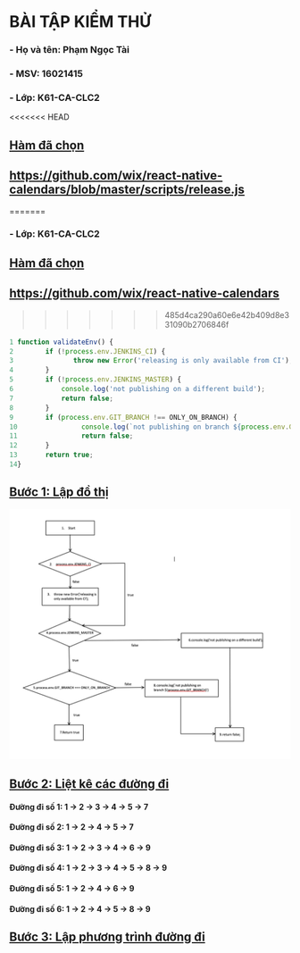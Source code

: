 # **BÀI TẬP KIỂM THỬ**
### **- Họ và tên: Phạm Ngọc Tài**
### **- MSV: 16021415**
### **- Lớp: K61-CA-CLC2**
<<<<<<< HEAD
## **<u>Hàm đã chọn</u>**
## **<u>https://github.com/wix/react-native-calendars/blob/master/scripts/release.js</u>**
=======
### **- Lớp: K61-CA-CLC2**
## **<u>Hàm đã chọn</u>**
## **<u>https://github.com/wix/react-native-calendars</u>**
>>>>>>> 485d4ca290a60e6e42b409d8e331090b2706846f
```javascript
1 function validateEnv() {
2        if (!process.env.JENKINS_CI) {
3               throw new Error('releasing is only available from CI');
4        }
5        if (!process.env.JENKINS_MASTER) {
6            console.log('not publishing on a different build');
7            return false;
8        }
9        if (process.env.GIT_BRANCH !== ONLY_ON_BRANCH) {
10                console.log(`not publishing on branch ${process.env.GIT_BRANCH}`);
11                return false;
12       }
13       return true;
14}
```
## **<u>Bước 1: Lập đồ thị</u>**
![](FlowChart.jpg)
## **<u>Bước 2: Liệt kê các đường đi</u>**
#### **Đường đi số 1:** 1 &rarr; 2 &rarr; 3 &rarr; 4 &rarr; 5 &rarr; 7
#### **Đường đi số 2:** 1 &rarr; 2 &rarr; 4 &rarr; 5 &rarr; 7
#### **Đường đi số 3:** 1 &rarr; 2 &rarr; 3 &rarr; 4 &rarr; 6 &rarr; 9
#### **Đường đi số 4:** 1 &rarr; 2 &rarr; 3 &rarr; 4 &rarr; 5 &rarr; 8 &rarr; 9
#### **Đường đi số 5:** 1 &rarr; 2 &rarr; 4 &rarr; 6 &rarr; 9
#### **Đường đi số 6:** 1 &rarr; 2 &rarr; 4 &rarr; 5 &rarr; 8 &rarr; 9
## **<u>Bước 3: Lập phương trình đường đi</u>**
